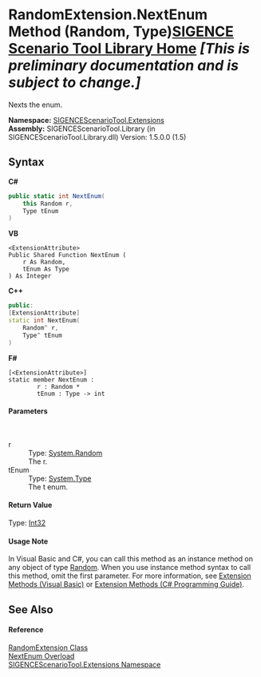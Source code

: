 # RandomExtension.NextEnum Method (Random, Type)<a href="https://github.com/ObiWanLansi/SIGENCE-Scenario-Tool">SIGENCE Scenario Tool Library Home</a> _**\[This is preliminary documentation and is subject to change.\]**_

Nexts the enum.

**Namespace:**&nbsp;<a href="f2af11f5-ae9d-3dcc-a4a9-ba07a037925f.md">SIGENCEScenarioTool.Extensions</a><br />**Assembly:**&nbsp;SIGENCEScenarioTool.Library (in SIGENCEScenarioTool.Library.dll) Version: 1.5.0.0 (1.5)

## Syntax

**C#**<br />
``` C#
public static int NextEnum(
	this Random r,
	Type tEnum
)
```

**VB**<br />
``` VB
<ExtensionAttribute>
Public Shared Function NextEnum ( 
	r As Random,
	tEnum As Type
) As Integer
```

**C++**<br />
``` C++
public:
[ExtensionAttribute]
static int NextEnum(
	Random^ r, 
	Type^ tEnum
)
```

**F#**<br />
``` F#
[<ExtensionAttribute>]
static member NextEnum : 
        r : Random * 
        tEnum : Type -> int 

```


#### Parameters
&nbsp;<dl><dt>r</dt><dd>Type: <a href="http://msdn2.microsoft.com/en-us/library/ts6se2ek" target="_blank">System.Random</a><br />The r.</dd><dt>tEnum</dt><dd>Type: <a href="http://msdn2.microsoft.com/en-us/library/42892f65" target="_blank">System.Type</a><br />The t enum.</dd></dl>

#### Return Value
Type: <a href="http://msdn2.microsoft.com/en-us/library/td2s409d" target="_blank">Int32</a><br />

#### Usage Note
In Visual Basic and C#, you can call this method as an instance method on any object of type <a href="http://msdn2.microsoft.com/en-us/library/ts6se2ek" target="_blank">Random</a>. When you use instance method syntax to call this method, omit the first parameter. For more information, see <a href="http://msdn.microsoft.com/en-us/library/bb384936.aspx">Extension Methods (Visual Basic)</a> or <a href="http://msdn.microsoft.com/en-us/library/bb383977.aspx">Extension Methods (C# Programming Guide)</a>.

## See Also


#### Reference
<a href="ec79cd66-cabe-b34d-c958-1063ff30e004.md">RandomExtension Class</a><br /><a href="b880c301-4e06-70c6-708c-7ed021071cfb.md">NextEnum Overload</a><br /><a href="f2af11f5-ae9d-3dcc-a4a9-ba07a037925f.md">SIGENCEScenarioTool.Extensions Namespace</a><br />